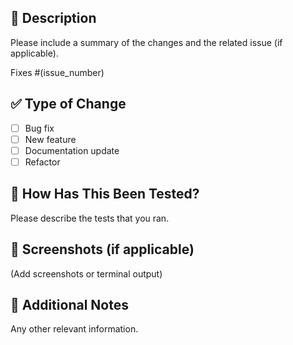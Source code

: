 ## 📝 Description
Please include a summary of the changes and the related issue (if applicable).

Fixes #(issue_number)

## ✅ Type of Change
- [ ] Bug fix  
- [ ] New feature  
- [ ] Documentation update  
- [ ] Refactor  

## 🧪 How Has This Been Tested?
Please describe the tests that you ran.

## 📸 Screenshots (if applicable)
(Add screenshots or terminal output)

## 💬 Additional Notes
Any other relevant information.
